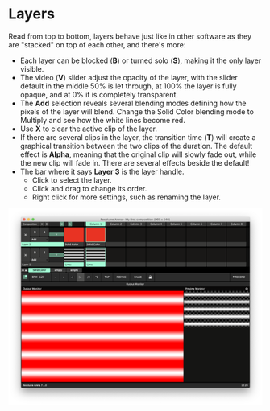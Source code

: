 # Layers

Read from top to bottom, layers behave just like in other software as they are "stacked" on top of each other, and there's more:

* Each layer can be blocked \(**B**\) or turned solo \(**S**\), making it the only layer visible.
* The video \(**V**\) slider adjust the opacity of the layer, with the slider default in the middle 50% is let through, at 100% the layer is fully opaque, and at 0% it is completely transparent.
* The **Add** selection reveals several blending modes defining how the pixels of the layer will blend. Change the Solid Color blending mode to Multiply and see how the white lines become red.
* Use **X** to clear the active clip of the layer.
* If there are several clips in the layer, the transition time \(**T**\) will create a graphical transition between the two clips of the duration. The default effect is **Alpha**, meaning that the original clip will slowly fade out, while the new clip will fade in. There are several effects beside the default!
* The bar where it says **Layer 3** is the layer handle.
  * Click to select the layer.
  * Click and drag to change its order.
  * Right click for more settings, such as renaming the layer.

![](../../../../.gitbook/assets/resolume-layers%20%282%29.png)



